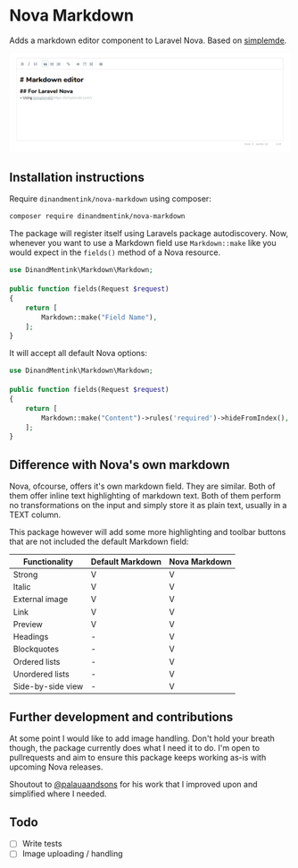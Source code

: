 # Nova Markdown

Adds a markdown editor component to Laravel Nova. Based on [simplemde](https://simplemde.com/). 

![nova markdown screenshot](nova-markdown.png "Nova Markdown in Action")

## Installation instructions

Require `dinandmentink/nova-markdown` using composer:

```bash
composer require dinandmentink/nova-markdown
```

The package will register itself using Laravels package autodiscovery. Now, whenever you want to use a Markdown field use `Markdown::make` like you would expect in the `fields()` method of a Nova resource.

```php
use DinandMentink\Markdown\Markdown;

public function fields(Request $request)
{
    return [
        Markdown::make("Field Name"),
    ];
}
```

It will accept all default Nova options:

```php
use DinandMentink\Markdown\Markdown;

public function fields(Request $request)
{
    return [
        Markdown::make("Content")->rules('required')->hideFromIndex(),
    ];
}
```

## Difference with Nova's own markdown

Nova, ofcourse, offers it's own markdown field. They are similar. Both of them offer inline text highlighting of markdown text. Both of them perform no transformations on the input and simply store it as plain text, usually in a TEXT column. 

This package however will add some more highlighting and toolbar buttons that are not included the default Markdown field:

| Functionality | Default Markdown | Nova Markdown |
| --- | --- | --- |
| Strong  | V | V |
| Italic | V | V |
| External image | V | V |
| Link | V | V |
| Preview | V | V |
| Headings | - | V |
| Blockquotes | - | V |
| Ordered lists | - | V |
| Unordered lists | - | V |
| Side-by-side view | - | V |

## Further development and contributions

At some point I would like to add image handling. Don't hold your breath though, the package currently does what I need it to do. I'm open to pullrequests and aim to ensure this package keeps working as-is with upcoming Nova releases.

Shoutout to [@palauaandsons](https://github.com/palauaandsons/nova-simplemde-field/) for his work that I improved upon and simplified where I needed.

## Todo

- [ ] Write tests
- [ ] Image uploading / handling
